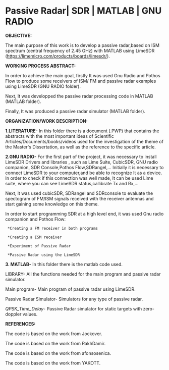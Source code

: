 # Passive Radar| SDR | MATLAB | GNU RADIO

**OBJECTIVE:**

 The main purpose of this work is to develop a passive radar,based on ISM spectrum (central frequency of 2.45 GHz) with MATLAB using LimeSDR (https://limemicro.com/products/boards/limesdr/).
 
**WORKING PROCESS ABSTRACT:**
 
In order to achieve the main goal, firstly It was used Gnu Radio and Pothos Flow to produce some receivers of ISM/ FM and passive radar examples using LimeSDR (GNU RADIO folder).

Next, It was developped the passive radar processing code in MATLAB (MATLAB folder).

Finally, It was produced a passive radar simulator (MATLAB folder).


**ORGANIZATION/WORK DESCRIPTION:** 

 **1.LITERATURE-** In this folder there is a document (.PWP) that contains the abstracts with the most important ideas of Scientific Articles/Documents/books/videos used for the investigation of the theme of the Master's Dissertation, as well as the reference to the specific article.

**2.GNU RADIO-** For the first part of the project, it was necessary to install LimeSDR Drivers and libraries , such as Lime Suite, CubicSDR, GNU radio companion, SDR Console,Pothos Flow,SDRangel,...
  Initially it is necessary to connect LimeSDR to your computer,and be able to recognize It as a device. In order to check if this connection was well made, It can be used Lime suite, where you can see LimeSDR status,callibrate Tx and Rx,...

Next, it was used cubicSDR, SDRangel and SDRconsole to evaluate the spectogram of FM/ISM signals received with the receiver antennas and start gaining some knowledge on this theme.

In order to start programming SDR at a high level end, it was used Gnu radio companion and Pothos Flow:

     *Creating a FM receiver in both programs
     
     *Creating a ISM receiver
     
     *Experiment of Passive Radar
     
     *Passive Radar using the LimeSDR

 **3. MATLAB-** In this folder there is the matlab code used.
 
  LIBRARY- All the functions needed for the main program and passive radar simulator.
  
  Main program- Main program of passive radar using LimeSDR.
  
  Passive Radar Simulator- Simulators for any type of passive radar.
  
   *QPSK_Time_Delay*- Passive Radar simulator for static targets with zero-doppler values.


**REFERENCES:**

The code is based on the work from Jockover.

The code is based on the work from RakhDamir.

The code is based on the work from afonsosenica.

The code is based on the work from YAKOTT.
